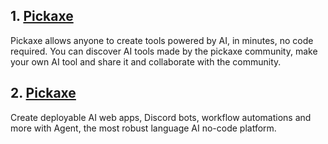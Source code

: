 ## 1. [Pickaxe](https://beta.pickaxeproject.com/)
Pickaxe allows anyone to create tools powered by AI, in minutes, no code required. You can discover AI tools made by the pickaxe community, make your own AI tool and share it and collaborate with the community.

## 2. [Pickaxe](https://www.gptagent.com/)
Create deployable AI web apps, Discord bots, workflow automations and more with Agent, the most robust language AI no-code platform.
